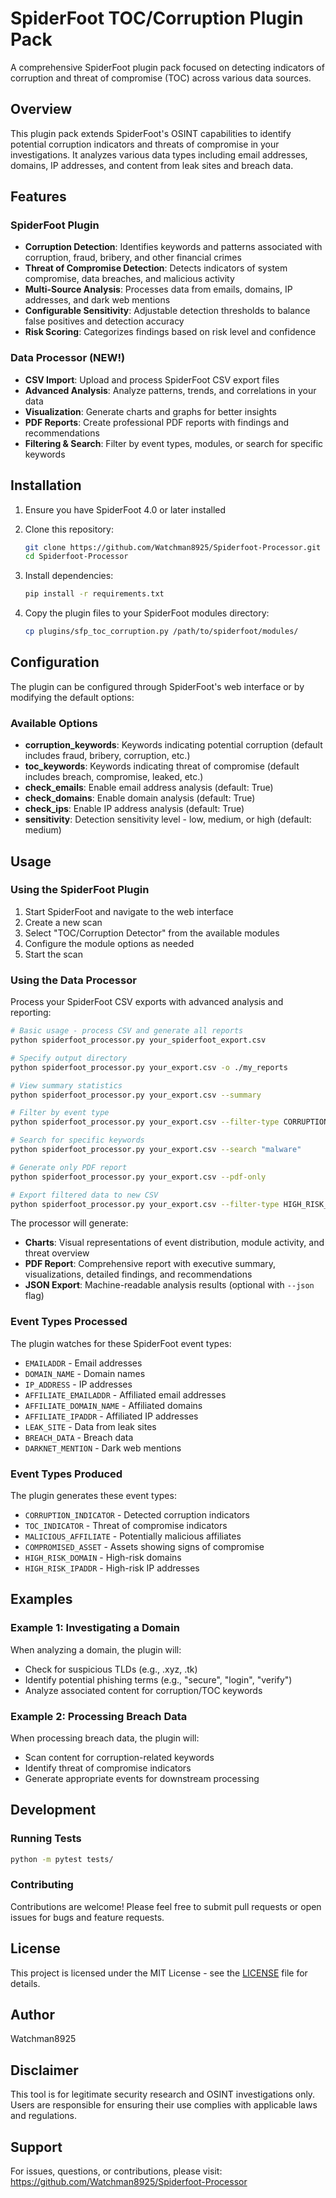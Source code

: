 # SpiderFoot TOC/Corruption Plugin Pack

A comprehensive SpiderFoot plugin pack focused on detecting indicators of corruption and threat of compromise (TOC) across various data sources.

## Overview

This plugin pack extends SpiderFoot's OSINT capabilities to identify potential corruption indicators and threats of compromise in your investigations. It analyzes various data types including email addresses, domains, IP addresses, and content from leak sites and breach data.

## Features

### SpiderFoot Plugin
- **Corruption Detection**: Identifies keywords and patterns associated with corruption, fraud, bribery, and other financial crimes
- **Threat of Compromise Detection**: Detects indicators of system compromise, data breaches, and malicious activity
- **Multi-Source Analysis**: Processes data from emails, domains, IP addresses, and dark web mentions
- **Configurable Sensitivity**: Adjustable detection thresholds to balance false positives and detection accuracy
- **Risk Scoring**: Categorizes findings based on risk level and confidence

### Data Processor (NEW!)
- **CSV Import**: Upload and process SpiderFoot CSV export files
- **Advanced Analysis**: Analyze patterns, trends, and correlations in your data
- **Visualization**: Generate charts and graphs for better insights
- **PDF Reports**: Create professional PDF reports with findings and recommendations
- **Filtering & Search**: Filter by event types, modules, or search for specific keywords

## Installation

1. Ensure you have SpiderFoot 4.0 or later installed
2. Clone this repository:
   ```bash
   git clone https://github.com/Watchman8925/Spiderfoot-Processor.git
   cd Spiderfoot-Processor
   ```

3. Install dependencies:
   ```bash
   pip install -r requirements.txt
   ```

4. Copy the plugin files to your SpiderFoot modules directory:
   ```bash
   cp plugins/sfp_toc_corruption.py /path/to/spiderfoot/modules/
   ```

## Configuration

The plugin can be configured through SpiderFoot's web interface or by modifying the default options:

### Available Options

- **corruption_keywords**: Keywords indicating potential corruption (default includes fraud, bribery, corruption, etc.)
- **toc_keywords**: Keywords indicating threat of compromise (default includes breach, compromise, leaked, etc.)
- **check_emails**: Enable email address analysis (default: True)
- **check_domains**: Enable domain analysis (default: True)
- **check_ips**: Enable IP address analysis (default: True)
- **sensitivity**: Detection sensitivity level - low, medium, or high (default: medium)

## Usage

### Using the SpiderFoot Plugin

1. Start SpiderFoot and navigate to the web interface
2. Create a new scan
3. Select "TOC/Corruption Detector" from the available modules
4. Configure the module options as needed
5. Start the scan

### Using the Data Processor

Process your SpiderFoot CSV exports with advanced analysis and reporting:

```bash
# Basic usage - process CSV and generate all reports
python spiderfoot_processor.py your_spiderfoot_export.csv

# Specify output directory
python spiderfoot_processor.py your_export.csv -o ./my_reports

# View summary statistics
python spiderfoot_processor.py your_export.csv --summary

# Filter by event type
python spiderfoot_processor.py your_export.csv --filter-type CORRUPTION_INDICATOR TOC_INDICATOR

# Search for specific keywords
python spiderfoot_processor.py your_export.csv --search "malware"

# Generate only PDF report
python spiderfoot_processor.py your_export.csv --pdf-only

# Export filtered data to new CSV
python spiderfoot_processor.py your_export.csv --filter-type HIGH_RISK_DOMAIN -e high_risk_domains.csv
```

The processor will generate:
- **Charts**: Visual representations of event distribution, module activity, and threat overview
- **PDF Report**: Comprehensive report with executive summary, visualizations, detailed findings, and recommendations
- **JSON Export**: Machine-readable analysis results (optional with `--json` flag)

### Event Types Processed

The plugin watches for these SpiderFoot event types:
- `EMAILADDR` - Email addresses
- `DOMAIN_NAME` - Domain names
- `IP_ADDRESS` - IP addresses
- `AFFILIATE_EMAILADDR` - Affiliated email addresses
- `AFFILIATE_DOMAIN_NAME` - Affiliated domains
- `AFFILIATE_IPADDR` - Affiliated IP addresses
- `LEAK_SITE` - Data from leak sites
- `BREACH_DATA` - Breach data
- `DARKNET_MENTION` - Dark web mentions

### Event Types Produced

The plugin generates these event types:
- `CORRUPTION_INDICATOR` - Detected corruption indicators
- `TOC_INDICATOR` - Threat of compromise indicators
- `MALICIOUS_AFFILIATE` - Potentially malicious affiliates
- `COMPROMISED_ASSET` - Assets showing signs of compromise
- `HIGH_RISK_DOMAIN` - High-risk domains
- `HIGH_RISK_IPADDR` - High-risk IP addresses

## Examples

### Example 1: Investigating a Domain

When analyzing a domain, the plugin will:
- Check for suspicious TLDs (e.g., .xyz, .tk)
- Identify potential phishing terms (e.g., "secure", "login", "verify")
- Analyze associated content for corruption/TOC keywords

### Example 2: Processing Breach Data

When processing breach data, the plugin will:
- Scan content for corruption-related keywords
- Identify threat of compromise indicators
- Generate appropriate events for downstream processing

## Development

### Running Tests

```bash
python -m pytest tests/
```

### Contributing

Contributions are welcome! Please feel free to submit pull requests or open issues for bugs and feature requests.

## License

This project is licensed under the MIT License - see the [LICENSE](LICENSE) file for details.

## Author

Watchman8925

## Disclaimer

This tool is for legitimate security research and OSINT investigations only. Users are responsible for ensuring their use complies with applicable laws and regulations.

## Support

For issues, questions, or contributions, please visit:
https://github.com/Watchman8925/Spiderfoot-Processor